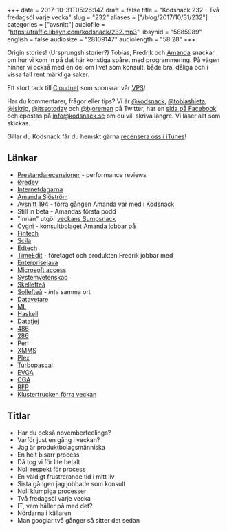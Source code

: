 +++
date = 2017-10-31T05:26:14Z
draft = false
title = "Kodsnack 232 - Två fredagsöl varje vecka"
slug = "232"
aliases = ["/blog/2017/10/31/232"]
categories = ["avsnitt"]
audiofile = "https://traffic.libsyn.com/kodsnack/232.mp3"
libsynid = "5885989"
english = false
audiosize = "28109147"
audiolength = "58:28"
+++

Origin stories! (Ursprungshistorier?) Tobias, Fredrik och [Amanda](https://twitter.com/itssotoday) snackar om hur vi kom in på det här konstiga spåret med programmering. På vägen hinner vi också med en del om livet som konsult, både bra, dåliga och i vissa fall rent märkliga saker.

Ett stort tack till [Cloudnet](http://www.cloudnet.se) som sponsrar vår [VPS](http://en.wikipedia.org/wiki/Virtual_private_server)!

Har du kommentarer, frågor eller tips? Vi är [@kodsnack](https://www.twitter.com/kodsnack), [@tobiashieta](https://www.twitter.com/tobiashieta), [@iskrig](https://www.twitter.com/iskrig), [@itssotoday](https://twitter.com/itssotoday) och [@bjoreman](https://www.twitter.com/bjoreman) på Twitter, har en [sida på Facebook](https://www.facebook.com/kodsnack) och epostas på [info@kodsnack.se](mailto:info@kodsnack.se) om du vill skriva längre. Vi läser allt som skickas.

Gillar du Kodsnack får du hemskt gärna [recensera oss i iTunes](http://itunes.apple.com/se/podcast/kodsnack/id561631498?l=en)!

## Länkar ##
* [Prestandarecensioner](https://en.wikipedia.org/wiki/Performance_appraisal) - performance reviews
* [Øredev](http://oredev.org/)
* [Internetdagarna](https://internetdagarna.se/)
* [Amanda Sjöström](https://twitter.com/itssotoday)
* [Avsnitt 194](https://kodsnack.se/194/) - förra gången Amanda var med i Kodsnack
* Still in beta - Amandas första podd
* "Innan" utgör [veckans Sumpsnack](https://kodsnack.se/sumpsnack/33/)
* [Cygni](https://cygni.se/om-oss/) - konsultbolaget Amanda jobbar på
* [Fintech](https://en.wikipedia.org/wiki/Financial_technology)
* [Scila](https://scila.se/)
* [Edtech](https://en.wikipedia.org/wiki/Educational_technology)
* [TimeEdit](http://www.timeedit.com/) - företaget och produkten Fredrik jobbar med
* [Enterprisejava](https://en.wikipedia.org/wiki/Java_Platform,_Enterprise_Edition)
* [Microsoft access](https://en.wikipedia.org/wiki/Microsoft_Access)
* [Systemvetenskap](https://sv.wikipedia.org/wiki/Systemvetenskap)
* [Skellefteå](https://sv.wikipedia.org/wiki/Skellefte%C3%A5)
* [Sollefteå](https://sv.wikipedia.org/wiki/Sollefte%C3%A5) - *inte* samma ort
* [Datavetare](https://sv.wikipedia.org/wiki/Datavetenskap)
* [ML](https://en.wikipedia.org/wiki/ML_%28programming_language%29)
* [Haskell](https://en.wikipedia.org/wiki/Haskell_%28programming_language%29)
* [Datatjej](http://datatjej.se/)
* [486](https://en.wikipedia.org/wiki/Intel_80486)
* [286](https://en.wikipedia.org/wiki/Intel_80286)
* [Perl](https://en.wikipedia.org/wiki/Perl)
* [XMMS](https://en.wikipedia.org/wiki/XMMS)
* [Plex](https://en.wikipedia.org/wiki/Plex_%28software%29)
* [Turbopascal](https://en.wikipedia.org/wiki/Turbo_Pascal)
* [EVGA](https://en.wikipedia.org/wiki/Extended_Video_Graphics_Array)
* [CGA](https://en.wikipedia.org/wiki/Color_Graphics_Adapter)
* [RFP](https://en.wikipedia.org/wiki/Request_for_proposal)
* [Klustertrucken förra veckan](https://kodsnack.se/231/)

## Titlar ##
* Har du också novemberfeelings?
* Varför just en gång i veckan?
* Jag är produktbolagsmänniska
* En helt bisarr process
* Då tog vi för lite betalt
* Noll respekt för process
* En väldigt frustrerande tid i mitt liv
* Sista gången jag jobbade som konsult
* Noll klumpiga processer
* Två fredagsöl varje vecka
* IT, vem håller på med det?
* Nördarna i källaren
* Man googlar två gånger så sitter det sedan